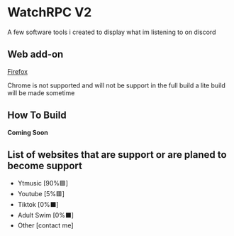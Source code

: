 # WatchRPC V2
A few software tools i created to display what im listening to on discord

## Web add-on
[Firefox](https://addons.mozilla.org/en-US/firefox/addon/watchrpc/)

Chrome is not supported and will not be support in the full build a lite build will be made sometime

## How To Build
**Coming Soon**

## List of websites that are support or are planed to become support 
- Ytmusic           [90%:green_square:]
- Youtube           [5%:red_square:]
- Tiktok             [0%:black_large_square:]
- Adult Swim     [0%:black_large_square:]
- Other               [contact me]
